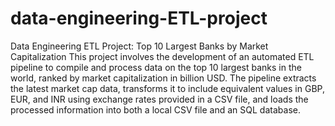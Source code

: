 # data-engineering-ETL-project
Data Engineering ETL Project: Top 10 Largest Banks by Market Capitalization
This project involves the development of an automated ETL pipeline to compile and process data on the top 10 largest banks in the world, ranked by market capitalization in billion USD. The pipeline extracts the latest market cap data, transforms it to include equivalent values in GBP, EUR, and INR using exchange rates provided in a CSV file, and loads the processed information into both a local CSV file and an SQL database.
